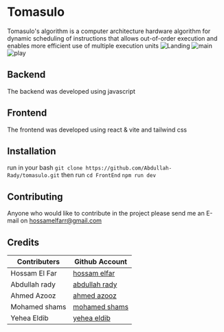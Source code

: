 # Tomasulo
Tomasulo's algorithm is a computer architecture hardware algorithm for dynamic scheduling of instructions that allows out-of-order execution and enables more efficient use of multiple execution units
![Landing](https://user-images.githubusercontent.com/73742471/210854630-9ed60ca6-d99f-4144-9b20-ae8572b2aa51.png)
![main](https://user-images.githubusercontent.com/73742471/210854642-f1c4214a-fea8-45ab-948d-043e12837452.png)
![play](https://user-images.githubusercontent.com/73742471/210854646-64a80d5d-7297-4f44-b5d3-0f964c737d64.png)

## Backend 
The backend was developed using javascript 

## Frontend 
The frontend was developed using react & vite and tailwind css

## Installation
run in your bash `git clone https://github.com/Abdullah-Rady/tomasulo.git` 
then run `cd FrontEnd` `npm run dev`

## Contributing
Anyone who would like to contribute in the project please send me an E-mail on [hossamelfarr@gmail.com](hossamelfarr@gmail.com)

## Credits
|Contributers|Github Account|
|---|---|
|Hossam El Far| [hossam elfar](https://github.com/Terror-1)|
|Abdullah rady|[abdullah rady](https://github.com/Abdullah-Rady)|
|Ahmed Azooz|[ahmed azooz](https://github.com/A3zooz)|
|Mohamed shams|[mohamed shams](https://github.com/Abo4ams)|
|Yehea Eldib| [yehea eldib](https://github.com/yehiaeldib)|

